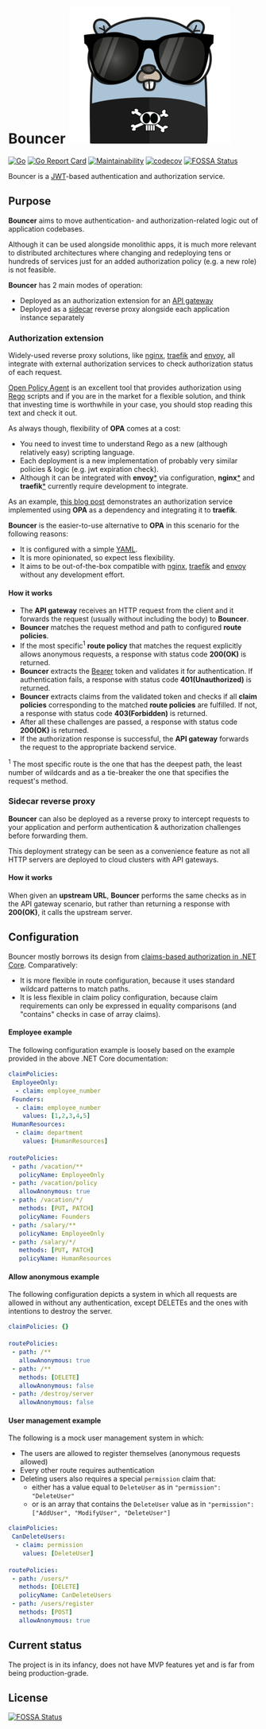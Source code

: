 # Bouncer [![bouncer](https://github.com/kaancfidan/bouncer/blob/master/gopher.png)](https://gopherize.me/gopher/c9a63ec34e1f313f408fc4aa378666cead40a271)
[![Go](https://github.com/kaancfidan/bouncer/workflows/Go/badge.svg)](https://github.com/kaancfidan/bouncer/actions?query=workflow%3AGo) [![Go Report Card](https://goreportcard.com/badge/github.com/kaancfidan/bouncer)](https://goreportcard.com/report/github.com/kaancfidan/bouncer) [![Maintainability](https://api.codeclimate.com/v1/badges/a4d16c48c6d1b41e1ea9/maintainability)](https://codeclimate.com/github/kaancfidan/bouncer/maintainability) [![codecov](https://img.shields.io/codecov/c/github/kaancfidan/bouncer)](https://codecov.io/gh/kaancfidan/bouncer)
[![FOSSA Status](https://app.fossa.com/api/projects/git%2Bgithub.com%2Fkaancfidan%2Fbouncer.svg?type=shield)](https://app.fossa.com/projects/git%2Bgithub.com%2Fkaancfidan%2Fbouncer?ref=badge_shield)

Bouncer is a [JWT]-based authentication and authorization service. 

## Purpose
**Bouncer** aims to move authentication- and authorization-related logic out of application codebases. 

Although it can be used alongside monolithic apps, it is much more relevant to distributed architectures where changing and redeploying tens or hundreds of services just for an added authorization policy (e.g. a new role) is not feasible. 

**Bouncer** has 2 main modes of operation:
- Deployed as an authorization extension for an [API gateway]
- Deployed as a [sidecar] reverse proxy alongside each application instance separately

### Authorization extension
Widely-used reverse proxy solutions, like [nginx], [traefik] and [envoy], all integrate with external authorization services to check authorization status of each request. 

[Open Policy Agent] is an excellent tool that provides authorization using [Rego] scripts and if you are in the market for a flexible solution, and think that investing time is worthwhile in your case, you should stop reading this text and check it out.

As always though, flexibility of **OPA** comes at a cost:
- You need to invest time to understand Rego as a new (although relatively easy) scripting language.
- Each deployment is a new implementation of probably very similar policies & logic (e.g. jwt expiration check). 
- Although it can be integrated with **envoy**[*](https://www.openpolicyagent.org/docs/latest/envoy-authorization/) via configuration, **nginx**[*](https://github.com/summerwind/opa-nginx-rbac) and **traefik**[*](https://github.com/containous/traefik/issues/4894) currently require development to integrate.

As an example, [this blog post](https://engineering.etermax.com/api-authorization-with-kubernetes-traefik-and-open-policy-agent-23647fc384a1) demonstrates an authorization service implemented using **OPA** as a dependency and integrating it to **traefik**. 

**Bouncer** is the easier-to-use alternative to **OPA** in this scenario for the following reasons:
- It is configured with a simple [YAML].
- It is more opinionated, so expect less flexibility.
- It aims to be out-of-the-box compatible with [nginx], [traefik] and [envoy] without any development effort.

#### How it works
- The **API gateway** receives an HTTP request from the client and it forwards the request (usually without including the body) to **Bouncer**.
- **Bouncer** matches the request method and path to configured **route policies**.
- If the most specific<sup>1</sup> **route policy** that matches the request explicitly allows anonymous requests, a response with status code **200(OK)** is returned.  
- **Bouncer** extracts the [Bearer] token and validates it for authentication. If authentication fails, a response with status code **401(Unauthorized)** is returned.
- **Bouncer** extracts claims from the validated token and checks if all **claim policies** corresponding to the matched **route policies** are fulfilled. If not, a response with status code **403(Forbidden)** is returned.
- After all these challenges are passed, a response with status code **200(OK)** is returned.
- If the authorization response is successful, the **API gateway** forwards the request to the appropriate backend service. 

<sup>1</sup> The most specific route is the one that has the deepest path, the least number of wildcards and as a tie-breaker the one that specifies the request's method.

### Sidecar reverse proxy
**Bouncer** can also be deployed as a reverse proxy to intercept requests to your application and perform authentication & authorization challenges before forwarding them.

This deployment strategy can be seen as a convenience feature as not all HTTP servers are deployed to cloud clusters with API gateways.

#### How it works
When given an **upstream URL**, **Bouncer** performs the same checks as in the API gateway scenario, but rather than returning a response with **200(OK)**, it calls the upstream server. 

## Configuration 
Bouncer mostly borrows its design from [claims-based authorization in .NET Core](https://docs.microsoft.com/en-us/aspnet/core/security/authorization/claims?view=aspnetcore-3.1). Comparatively: 
- It is more flexible in route configuration, because it uses standard wildcard patterns to match paths.
- It is less flexible in claim policy configuration, because claim requirements can only be expressed in equality comparisons (and "contains" checks in case of array claims).

#### Employee example
The following configuration example is loosely based on the example provided in the above .NET Core documentation:

```yaml
claimPolicies:
 EmployeeOnly:
  - claim: employee_number
 Founders:
  - claim: employee_number
    values: [1,2,3,4,5]
 HumanResources:
  - claim: department
    values: [HumanResources]

routePolicies:
 - path: /vacation/**
   policyName: EmployeeOnly
 - path: /vacation/policy
   allowAnonymous: true
 - path: /vacation/*/
   methods: [PUT, PATCH]
   policyName: Founders
 - path: /salary/**
   policyName: EmployeeOnly
 - path: /salary/*/
   methods: [PUT, PATCH]
   policyName: HumanResources
```

#### Allow anonymous example
The following configuration depicts a system in which all requests are allowed in without any authentication, except DELETEs and the ones with intentions to destroy the server.
```yaml
claimPolicies: {} 

routePolicies: 
 - path: /** 
   allowAnonymous: true 
 - path: /** 
   methods: [DELETE] 
   allowAnonymous: false 
 - path: /destroy/server 
   allowAnonymous: false
```

#### User management example
The following is a mock user management system in which:
- The users are allowed to register themselves (anonymous requests allowed)
- Every other route requires authentication
- Deleting users also requires a special `permission` claim that:
  - either has a value equal to `DeleteUser` as in `"permission": "DeleteUser"`
  - or is an array that contains the `DeleteUser` value as in `"permission": ["AddUser", "ModifyUser", "DeleteUser"]`
```yaml
claimPolicies: 
 CanDeleteUsers: 
  - claim: permission
    values: [DeleteUser] 

routePolicies: 
 - path: /users/* 
   methods: [DELETE] 
   policyName: CanDeleteUsers 
 - path: /users/register 
   methods: [POST] 
   allowAnonymous: true
```

## Current status
The project is in its infancy, does not have MVP features yet and is far from being production-grade.

## License
[![FOSSA Status](https://app.fossa.com/api/projects/git%2Bgithub.com%2Fkaancfidan%2Fbouncer.svg?type=large)](https://app.fossa.com/projects/git%2Bgithub.com%2Fkaancfidan%2Fbouncer?ref=badge_large)


[JWT]: http://jwt.io/introduction
[sidecar]: https://docs.microsoft.com/en-us/azure/architecture/patterns/sidecar
[API gateway]: https://microservices.io/patterns/apigateway.html
[nginx]: https://containo.us/traefik/
[traefik]: https://containo.us/traefik/
[envoy]: https://www.envoyproxy.io/
[Open Policy Agent]: https://www.openpolicyagent.org/
[OPA]: https://www.openpolicyagent.org/
[Rego]: https://www.openpolicyagent.org/docs/latest/#rego
[YAML]: https://yaml.org/
[Bearer]: https://swagger.io/docs/specification/authentication/bearer-authentication/
